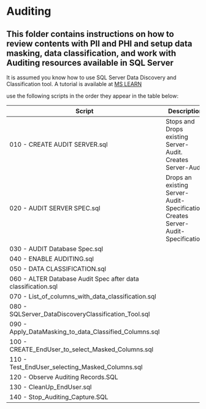 # Auditing

## This folder contains instructions on how to review contents with PII and PHI and setup data masking, data classification, and work with Auditing resources available in SQL Server

It is assumed you know how to use SQL Server Data Discovery and Classification tool. A tutorial is available at [MS LEARN](https://learn.microsoft.com/en-us/sql/relational-databases/security/sql-data-discovery-and-classification?view=sql-server-ver16&tabs=t-sql)

use the following scripts in the order they appear in the table below:

| Script | Description |
| ----------- | ----------- |
| 010 - CREATE AUDIT SERVER.sql                                  | Stops and Drops existing <named> Server-Audit.<br> Creates <named> Server-Audit    | 
| 020 - AUDIT SERVER SPEC.sql                                    | Drops an existing <named> Server-Audit-Specification.<br> Creates <named> Server-Audit-Specification    | 
| 030 - AUDIT Database Spec.sql                                  |    |
| 040 - ENABLE AUDITING.sql                                      |    |
| 050 - DATA CLASSIFICATION.sql                                  |    |
| 060 - ALTER Database Audit Spec after data classification.sql  |    |
| 070 - List_of_columns_with_data_classification.sql             |    |
| 080 - SQLServer_DataDiscoveryClassification_Tool.sql           |    |
| 090 - Apply_DataMasking_to_data_Classified_Columns.sql         |    |
| 100 - CREATE_EndUser_to_select_Masked_Columns.sql              |    |
| 110 - Test_EndUser_selecting_Masked_Columns.sql                |    |
| 120 - Observe Auditing Records.SQL                             |    |
| 130 - CleanUp_EndUser.sql                                      |    |
| 140 - Stop_Auditing_Capture.SQL                                |    |
